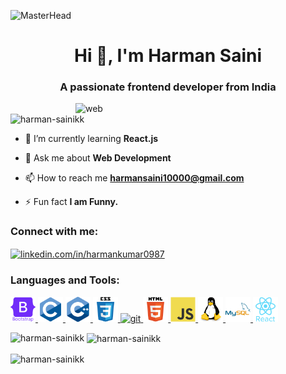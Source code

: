 ![MasterHead](https://5.imimg.com/data5/SELLER/Default/2023/8/335907034/FX/TS/CP/44234450/front-end-development-service.jpg)
<h1 align="center">Hi 👋, I'm Harman Saini</h1>
<h3 align="center">A passionate frontend developer from India</h3>
<img align="right" alt="web" width="400" src="https://media.licdn.com/dms/image/D5612AQE-1_RUwTlvnw/article-cover_image-shrink_720_1280/0/1702025559056?e=2147483647&v=beta&t=v8wAqZG1L_g5oEaw3fRRTbKZOipJujOgWx0HBQcv5_g">
<p align="left"> <img src="https://komarev.com/ghpvc/?username=harman-sainikk&label=Profile%20views&color=0e75b6&style=flat" alt="harman-sainikk" /> </p>

- 🌱 I’m currently learning **React.js**

- 💬 Ask me about **Web Development**

- 📫 How to reach me **harmansaini10000@gmail.com**

- ⚡ Fun fact **I am Funny.**

<h3 align="left">Connect with me:</h3>
<p align="left">
<a href="https://linkedin.com/in/harmankumar0987" target="blank"><img align="center" src="https://raw.githubusercontent.com/rahuldkjain/github-profile-readme-generator/master/src/images/icons/Social/linked-in-alt.svg" alt="linkedin.com/in/harmankumar0987" height="30" width="40" /></a>
</p>

<h3 align="left">Languages and Tools:</h3>
<p align="left"> <a href="https://getbootstrap.com" target="_blank" rel="noreferrer"> <img src="https://raw.githubusercontent.com/devicons/devicon/master/icons/bootstrap/bootstrap-plain-wordmark.svg" alt="bootstrap" width="40" height="40"/> </a> <a href="https://www.cprogramming.com/" target="_blank" rel="noreferrer"> <img src="https://raw.githubusercontent.com/devicons/devicon/master/icons/c/c-original.svg" alt="c" width="40" height="40"/> </a> <a href="https://www.w3schools.com/cpp/" target="_blank" rel="noreferrer"> <img src="https://raw.githubusercontent.com/devicons/devicon/master/icons/cplusplus/cplusplus-original.svg" alt="cplusplus" width="40" height="40"/> </a> <a href="https://www.w3schools.com/css/" target="_blank" rel="noreferrer"> <img src="https://raw.githubusercontent.com/devicons/devicon/master/icons/css3/css3-original-wordmark.svg" alt="css3" width="40" height="40"/> </a> <a href="https://git-scm.com/" target="_blank" rel="noreferrer"> <img src="https://www.vectorlogo.zone/logos/git-scm/git-scm-icon.svg" alt="git" width="40" height="40"/> </a> <a href="https://www.w3.org/html/" target="_blank" rel="noreferrer"> <img src="https://raw.githubusercontent.com/devicons/devicon/master/icons/html5/html5-original-wordmark.svg" alt="html5" width="40" height="40"/> </a> <a href="https://developer.mozilla.org/en-US/docs/Web/JavaScript" target="_blank" rel="noreferrer"> <img src="https://raw.githubusercontent.com/devicons/devicon/master/icons/javascript/javascript-original.svg" alt="javascript" width="40" height="40"/> </a> <a href="https://www.linux.org/" target="_blank" rel="noreferrer"> <img src="https://raw.githubusercontent.com/devicons/devicon/master/icons/linux/linux-original.svg" alt="linux" width="40" height="40"/> </a> <a href="https://www.mysql.com/" target="_blank" rel="noreferrer"> <img src="https://raw.githubusercontent.com/devicons/devicon/master/icons/mysql/mysql-original-wordmark.svg" alt="mysql" width="40" height="40"/> </a> <a href="https://reactjs.org/" target="_blank" rel="noreferrer"> <img src="https://raw.githubusercontent.com/devicons/devicon/master/icons/react/react-original-wordmark.svg" alt="react" width="40" height="40"/> </a> </p>

<p><img align="left" src="https://github-readme-stats.vercel.app/api/top-langs?username=harman-sainikk&show_icons=true&locale=en&layout=compact" alt="harman-sainikk" /></p>

<p>&nbsp;<img align="center" src="https://github-readme-stats.vercel.app/api?username=harman-sainikk&show_icons=true&locale=en" alt="harman-sainikk" /></p>

<p><img align="center" src="https://github-readme-streak-stats.herokuapp.com/?user=harman-sainikk&" alt="harman-sainikk" /></p>
